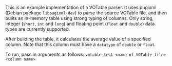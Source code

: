This is an example implementation of a VOTable parser. It uses pugixml (Debian package `libpugixml-dev`) to parse the source VOTable file, and then builts an in-memory table using strong typing of columns. Only string, integer (`short`, `int` and `long`) and floating point (`float` and `double`) data types are currently supported. 

After building the table, it calculates the average value of a specified column. Note that this column must have a `datatype` of `double` or `float`. 

To run, pass in arguments as follows:
`votable_test <name of VOTable file> <column name>`
